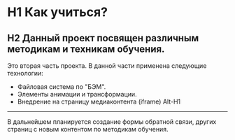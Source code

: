 # H1 Как учиться?
## H2 Данный проект посвящен различным методикам и техникам обучения.
Это вторая часть проекта. В данной части применена следующие технологии:
* Файловая система по "БЭМ".
* Элементы анимации и трансформации.
* Внедрение на страницу медиаконтента (iframe)
Alt-H1
------
В дальнейшем планируется создание формы обратной связи, других страниц с новым контентом по методикам обучения.
